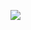 ![](https://bat.bing.com/action/0?ti=56018282&Ver=2&mid=2060dabd-e420-4d8f-976b-f2a612549603&sid=201ffde0635411ee902411d77b750559&vid=20202bf0635411ee9ac03f2e618b0b9f&vids=0&msclkid=N&pi=0&lg=en-US&sw=800&sh=600&sc=24&nwd=1&tl=Shortform%20%7C%20ADHD%202.0&p=https%3A%2F%2Fwww.shortform.com%2Fapp%2Fbook%2Fadhd-2-0%2Fexercise-identify-your-interests-and-goals&r=&lt=281&evt=pageLoad&sv=1&rn=966354)
